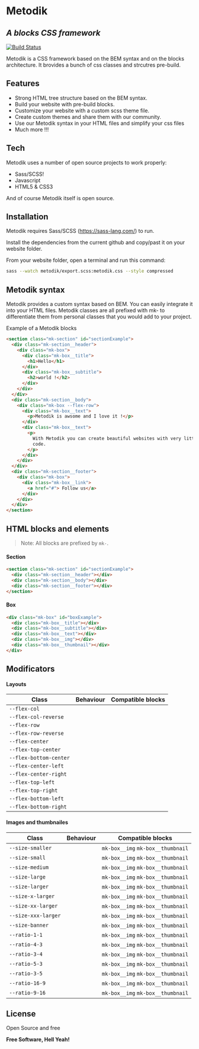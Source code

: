 # Metodik

## _A blocks CSS framework_

[![Build Status](https://travis-ci.org/joemccann/dillinger.svg?branch=master)](https://travis-ci.org/joemccann/dillinger)

Metodik is a CSS framework based on the BEM syntax and on the blocks architecture. It brovides a bunch of css classes and strcutres pre-build.

## Features

- Strong HTML tree structure based on the BEM syntax.
- Build your website with pre-build blocks.
- Customize your website with a custom scss theme file.
- Create custom themes and share them with our community.
- Use our Metodik syntax in your HTML files and simplify your css files
- Much more !!!

## Tech

Metodik uses a number of open source projects to work properly:

- Sass/SCSS!
- Javascript
- HTML5 & CSS3

And of course Metodik itself is open source.

## Installation

Metodik requires Sass/SCSS (https://sass-lang.com/) to run.

Install the dependencies from the current github and copy/past it on your website folder.

From your website folder, open a terminal and run this command:

```bash
sass --watch metodik/export.scss:metodik.css --style compressed
```

## Metodik syntax

Metodik provides a custom syntax based on BEM. You can easily integrate it into your HTML files. Metodik classes are all prefixed with mk- to differentiate them from personal classes that you would add to your project.

Example of a Metodik blocks

```html
<section class="mk-section" id="sectionExample">
  <div class="mk-section__header">
    <div class="mk-box">
      <div class="mk-box__title">
        <h1>Hello</h1>
      </div>
      <div class="mk-box__subtitle">
        <h2>world !</h2>
      </div>
    </div>
  </div>
  <div class="mk-section__body">
    <div class="mk-box --flex-row">
      <div class="mk-box__text">
        <p>Metodik is awsome and I love it !</p>
      </div>
      <div class="mk-box__text">
        <p>
          With Metodik you can create beautiful websites with very little css
          code.
        </p>
      </div>
    </div>
  </div>
  <div class="mk-section__footer">
    <div class="mk-box">
      <div class="mk-box__link">
        <a href="#"> Follow us</a>
      </div>
    </div>
  </div>
</section>
```

## HTML blocks and elements

> Note: All blocks are prefixed by `mk-`.

#### Section

```html
<section class="mk-section" id="sectionExample">
  <div class="mk-section__header"></div>
  <div class="mk-section__body"></div>
  <div class="mk-section__footer"></div>
</section>
```

#### Box

```html
<div class="mk-box" id="boxExample">
  <div class="mk-box__title"></div>
  <div class="mk-box__subtitle"></div>
  <div class="mk-box__text"></div>
  <div class="mk-box__img"></div>
  <div class="mk-box__thumbnail"></div>
</div>
```

## Modificators

#### Layouts

| Class                  | Behaviour | Compatible blocks |
| ---------------------- | --------- | ----------------- |
| `--flex-col`           |           |                   |
| `--flex-col-reverse`   |           |                   |
| `--flex-row`           |           |                   |
| `--flex-row-reverse`   |           |                   |
| `--flex-center`        |           |                   |
| `--flex-top-center`    |           |                   |
| `--flex-bottom-center` |           |                   |
| `--flex-center-left`   |           |                   |
| `--flex-center-right`  |           |                   |
| `--flex-top-left`      |           |                   |
| `--flex-top-right`     |           |                   |
| `--flex-bottom-left`   |           |                   |
| `--flex-bottom-right`  |           |                   |

#### Images and thumbnailes

| Class               | Behaviour | Compatible blocks                 |
| ------------------- | --------- | --------------------------------- |
| `--size-smaller`    |           | `mk-box__img` `mk-box__thumbnail` |
| `--size-small`      |           | `mk-box__img` `mk-box__thumbnail` |
| `--size-medium`     |           | `mk-box__img` `mk-box__thumbnail` |
| `--size-large`      |           | `mk-box__img` `mk-box__thumbnail` |
| `--size-larger`     |           | `mk-box__img` `mk-box__thumbnail` |
| `--size-x-larger`   |           | `mk-box__img` `mk-box__thumbnail` |
| `--size-xx-larger`  |           | `mk-box__img` `mk-box__thumbnail` |
| `--size-xxx-larger` |           | `mk-box__img` `mk-box__thumbnail` |
| `--size-banner`     |           | `mk-box__img` `mk-box__thumbnail` |
| `--ratio-1-1`       |           | `mk-box__img` `mk-box__thumbnail` |
| `--ratio-4-3`       |           | `mk-box__img` `mk-box__thumbnail` |
| `--ratio-3-4`       |           | `mk-box__img` `mk-box__thumbnail` |
| `--ratio-5-3`       |           | `mk-box__img` `mk-box__thumbnail` |
| `--ratio-3-5`       |           | `mk-box__img` `mk-box__thumbnail` |
| `--ratio-16-9`      |           | `mk-box__img` `mk-box__thumbnail` |
| `--ratio-9-16`      |           | `mk-box__img` `mk-box__thumbnail` |

## License

Open Source and free

**Free Software, Hell Yeah!**
